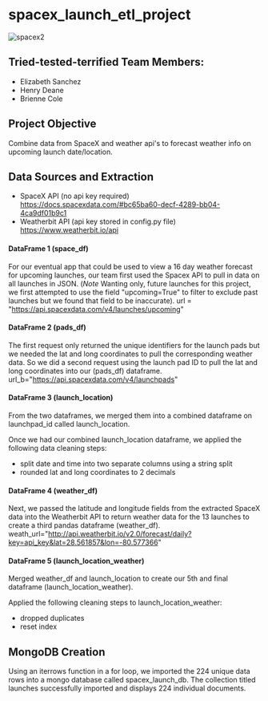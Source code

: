 # spacex_launch_etl_project

![spacex2](https://user-images.githubusercontent.com/75045133/111883300-af4b6700-8977-11eb-855d-d0a18e29fa94.jpg)

## Tried-tested-terrified Team Members:
- Elizabeth Sanchez
- Henry Deane
- Brienne Cole

## Project Objective
Combine data from SpaceX and weather api's to forecast weather info on upcoming launch date/location.

## Data Sources and Extraction
- SpaceX API (no api key required) https://docs.spacexdata.com/#bc65ba60-decf-4289-bb04-4ca9df01b9c1
- Weatherbit API (api key stored in config.py file) https://www.weatherbit.io/api

#### DataFrame 1 (space_df)
For our eventual app that could be used to view a 16 day weather forecast for upcoming launches, our team first used the Spacex API to pull in data on all launches in JSON. (*Note* Wanting only, future launches for this project, we first attempted to use the field "upcoming=True" to filter to exclude past launches but we found that field to be inaccurate). 
url = "https://api.spacexdata.com/v4/launches/upcoming"

#### DataFrame 2 (pads_df)
The first request only returned the unique identifiers for the launch pads but we needed the lat and long coordinates to pull the corresponding weather data. So we did a second request using the launch pad ID to pull the lat and long coordinates into our (pads_df) dataframe.
url_b="https://api.spacexdata.com/v4/launchpads"

#### DataFrame 3 (launch_location)
From the two dataframes, we merged them into a combined dataframe on launchpad_id called launch_location.

Once we had our combined launch_location dataframe, we applied the following data cleaning steps:
- split date and time into two separate columns using a string split
- rounded lat and long coordinates to 2 decimals

#### DataFrame 4 (weather_df)
Next, we passed the latitude and longitude fields from the extracted SpaceX data into the Weatherbit API to return weather data for the 13 launches to create a third pandas dataframe (weather_df).
weath_url="http://api.weatherbit.io/v2.0/forecast/daily?key=api_key&lat=28.561857&lon=-80.577366"

#### DataFrame 5 (launch_location_weather)
Merged weather_df and launch_location to create our 5th and final dataframe (launch_location_weather). 

Applied the following cleaning steps to launch_location_weather:
- dropped duplicates
- reset index

## MongoDB Creation 
Using an iterrows function in a for loop, we imported the 224 unique data rows into a mongo database called spacex_launch_db. The collection titled launches successfully imported and displays 224 individual documents.
